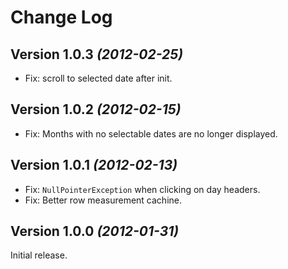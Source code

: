 Change Log
==========

Version 1.0.3 *(2012-02-25)*
----------------------------

 * Fix: scroll to selected date after init.

Version 1.0.2 *(2012-02-15)*
----------------------------

 * Fix: Months with no selectable dates are no longer displayed.


Version 1.0.1 *(2012-02-13)*
----------------------------

 * Fix: `NullPointerException` when clicking on day headers.
 * Fix: Better row measurement cachine.


Version 1.0.0 *(2012-01-31)*
----------------------------

Initial release.
